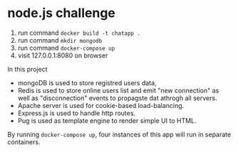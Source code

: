 # node.js challenge


1) run command `docker build -t chatapp .`
2) run command `mkdir mongodb`
3) run command `docker-compose up`
4) visit 127.0.0.1:8080 on browser


In this project
* mongoDB is used to store registred users data,
* Redis is used to store online users list and emit "new connection" as well as "disconnection" events to propagste dat athrogh all servers.
* Apache server is used for cookie-based load-balancing.
* Express.js is used to handle http routes.
* Pug is used as template engine to render simple UI to HTML.


By running `docker-compose up`, four instances of this app will run in separate containers.